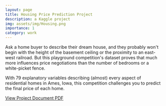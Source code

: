 ```yaml
---
layout: page
title: Housing Price Prediction Project
description: a Kaggle project
img: assets/img/Housing.png
importance: 1
category: work
---
```


Ask a home buyer to describe their dream house, and they probably won't begin with the height of the basement ceiling or the proximity to an east-west railroad. But this playground competition's dataset proves that much more influences price negotiations than the number of bedrooms or a white-picket fence. 
  
With 79 explanatory variables describing (almost) every aspect of residential homes in Ames, Iowa, this competition challenges you to predict the final price of each home. 
 
[View Project Document PDF](https://github.com/lijojacob12/lijojacob12.github.io/blob/a1a8727a9e0b6a75cada9466350d79798c888533/assets/pdf/ProjectDocument.pdf)  

